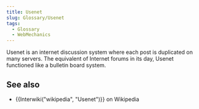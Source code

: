 ```yaml
---
title: Usenet
slug: Glossary/Usenet
tags:
  - Glossary
  - WebMechanics
---
```

Usenet is an internet discussion system where each post is duplicated on many servers. The equivalent of Internet forums in its day, Usenet functioned like a bulletin board system.

## See also

- {{Interwiki("wikipedia", "Usenet")}} on Wikipedia
